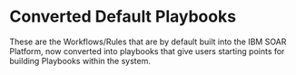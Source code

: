 # Converted Default Playbooks
These are the Workflows/Rules that are by default built into the IBM SOAR Platform, now converted into playbooks that give users starting points for building Playbooks within the system.
